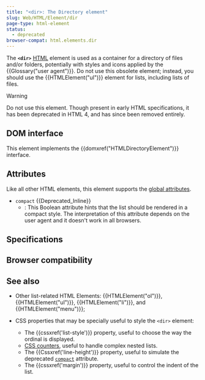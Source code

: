 ```yaml
---
title: "<dir>: The Directory element"
slug: Web/HTML/Element/dir
page-type: html-element
status:
  - deprecated
browser-compat: html.elements.dir
---
```




The **`<dir>`** [HTML](/Web/HTML) element is used as a container for a directory of files and/or folders, potentially with styles and icons applied by the {{Glossary("user agent")}}. Do not use this obsolete element; instead, you should use the {{HTMLElement("ul")}} element for lists, including lists of files.

> [!WARNING]
> Do not use this element. Though present in early HTML specifications, it has been deprecated in HTML 4, and has since been removed entirely.

## DOM interface

This element implements the {{domxref("HTMLDirectoryElement")}} interface.

## Attributes

Like all other HTML elements, this element supports the [global attributes](/Web/HTML/Global_attributes).

- `compact` {{Deprecated_Inline}}
  - : This Boolean attribute hints that the list should be rendered in a compact style. The interpretation of this attribute depends on the user agent and it doesn't work in all browsers.

<!-- ## Technical summary -->

## Specifications



## Browser compatibility



## See also

- Other list-related HTML Elements: {{HTMLElement("ol")}}, {{HTMLElement("ul")}}, {{HTMLElement("li")}}, and {{HTMLElement("menu")}};
- CSS properties that may be specially useful to style the `<dir>` element:

  - The {{cssxref('list-style')}} property, useful to choose the way the ordinal is displayed.
  - [CSS counters](/Web/CSS/CSS_counter_styles/Using_CSS_counters), useful to handle complex nested lists.
  - The {{Cssxref('line-height')}} property, useful to simulate the deprecated [`compact`](#compact) attribute.
  - The {{cssxref('margin')}} property, useful to control the indent of the list.
